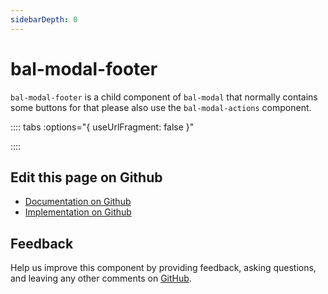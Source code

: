 ```yaml
---
sidebarDepth: 0
---
```



# bal-modal-footer

`bal-modal-footer` is a child component of `bal-modal` that normally contains some buttons for that please also use the `bal-modal-actions` component.




:::: tabs :options="{ useUrlFragment: false }"


::::

## Edit this page on Github

* [Documentation on Github](https://github.com/baloise/design-system/blob/master/docs/src/components/components/bal-modal-footer.md)
* [Implementation on Github](https://github.com/baloise/design-system/blob/master/packages/components/src/components/bal-modal-footer)

## Feedback

Help us improve this component by providing feedback, asking questions, and leaving any other comments on [GitHub](https://github.com/baloise/design-system/issues/new).

